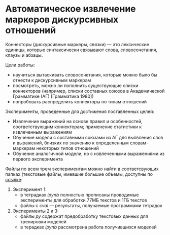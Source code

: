 # Автоматическое извлечение маркеров дискурсивных отношений

Коннекторы (дискурсивные маркеры, связки) — это лексические единицы,
которые синтаксически связывают слова, словосочетания, клаузы и абзацы.

Цели работы:

- научиться вытаскивать словосочетания, которые можно было бы отнести к дискурсивным маркерам
- посмотреть, можно ли пополнить существующие списки коннекторов (например, списки составных союзов в Академической Грамматике (АГ) [Грамматика 1980])
- попробовать распределить коннекторы по типам отношений 

Эксперименты, проведенные для достижения поставленных целей:

- Извлечение выражений на основе правил и особенностей, соответствующим коннекторам; применение статистики к извлеченным выражениям
- Обучение модели с составными союзами из АГ для выявления слов и выражений, близких по значению к определенным словам-маркерам некоторых типов отношений 
- Обучение аналогичной модели, но с извлеченными выражениями из первого эксперимента

Файлы по всем трем экспериментам можно найти в соответсвующих папках (текстовые файлы, имевшие большие объемы, доступны по [ссылке](https://drive.google.com/drive/folders/1XcxpK4Ud-01SILgCjlXz47h5J_xPuJ_m?usp=sharing):
1. Эксперимент 1:
   - в тетрадках *ipynb* полностью прописаны проводимые эксперименты для обработки 77МБ текстов и 1ГБ текстов
   - файлы с *cval* — результаты, получаемые программами тетрадок
2. Эксперименты 2 и 3:
   - файлы *py* содержат предобработку текстовых данных для тренировки моделей
   - в терадках *ipynb* рассмотрена работа получившихся моделей


